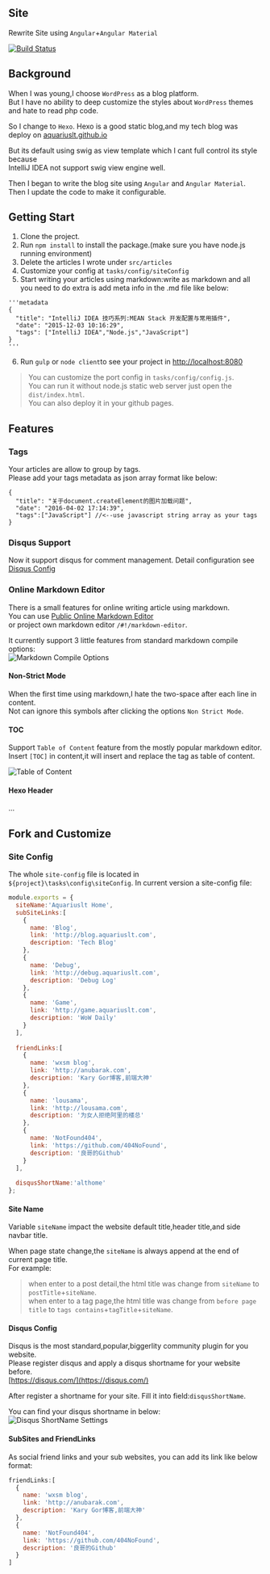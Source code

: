 ## Site
Rewrite Site using `Angular`+`Angular Material`  

[![Build Status](https://travis-ci.org/Aquariuslt/Site.png)](https://travis-ci.org/Aquariuslt/Site)  

## Background
When I was young,I choose `WordPress` as a blog platform.  
But I have no ability to deep customize the styles about `WordPress` themes  
and hate to read php code.

So I change to `Hexo`.
Hexo is a good static blog,and my tech blog was deploy on [aquariuslt.github.io](http://blog.aquariuslt.com)

But its default using swig as view template which I cant full control its style because   
IntelliJ IDEA not support swig view engine well.  

Then I began to write the blog site using `Angular` and `Angular Material`.
Then I update the code to make it configurable.

## Getting Start
1. Clone the project.
2. Run `npm install` to install the package.(make sure you have node.js running environment)
3. Delete the articles I wrote under `src/articles`
4. Customize your config at `tasks/config/siteConfig`
5. Start writing your articles using markdown:write as markdown and all you need to do extra is add meta info in the .md file like below:  
```
'''metadata
{
  "title": "IntelliJ IDEA 技巧系列:MEAN Stack 开发配置与常用插件",
  "date": "2015-12-03 10:16:29",
  "tags": ["IntelliJ IDEA","Node.js","JavaScript"]
}
'''
```
6. Run `gulp` or `node client`to see your project in [http://localhost:8080](http://localhost:8080)
> You can customize the port config in `tasks/config/config.js`.  
> You can run it without node.js static web server just open the `dist/index.html`.  
> You can also deploy it in your github pages.  



## Features
### Tags
Your articles are allow to group by tags.  
Please add your tags metadata as json array format like below:  

```
{
  "title": "关于document.createElement的图片加载问题",
  "date": "2016-04-02 17:14:39",
  "tags":["JavaScript"] //<--use javascript string array as your tags
}
```

### Disqus Support
Now it support disqus for comment management.
Detail configuration see [Disqus Config]()

### Online Markdown Editor
There is a small features for online writing article using markdown.  
You can use [Public Online Markdown Editor](http://aquariuslt.com/#!/markdown-editor)  
or project own markdown editor `/#!/markdown-editor`.  

It currently support 3 little features from standard markdown compile options:  
![Markdown Compile Options](https://img.alicdn.com/tfscom/TB1L7ftKFXXXXbJXFXXXXXXXXXX.png)

#### Non-Strict Mode
When the first time using markdown,I hate the two-space after each line in content.  
Not can ignore this symbols after clicking the options `Non Strict Mode`.

#### TOC
Support `Table of Content` feature from the mostly popular markdown editor.  
Insert `[TOC]` in content,it will insert and replace the tag as table of content.    

![Table of Content](https://img.alicdn.com/tfscom/TB1mf_DKFXXXXcVXXXXXXXXXXXX.png)

#### Hexo Header
...





## Fork and Customize
### Site Config
The whole `site-config` file is located in `${project}\tasks\config\siteConfig`.
In current version a site-config file:  

```js
module.exports = {
  siteName:'Aquariuslt Home',
  subSiteLinks:[
    {
      name: 'Blog',
      link: 'http://blog.aquariuslt.com',
      description: 'Tech Blog'
    },
    {
      name: 'Debug',
      link: 'http://debug.aquariuslt.com',
      description: 'Debug Log'
    },
    {
      name: 'Game',
      link: 'http://game.aquariuslt.com',
      description: 'WoW Daily'
    }
  ],
  
  friendLinks:[
    {
      name: 'wxsm blog',
      link: 'http://anubarak.com',
      description: 'Kary Gor博客,前端大神'
    },
    {
      name: 'lousama',
      link: 'http://lousama.com',
      description: '为女人拒绝阿里的楼总'
    },
    {
      name: 'NotFound404',
      link: 'https://github.com/404NoFound',
      description: '良哥的Github'
    }
  ],
  
  disqusShortName:'althome'
};

```
#### Site Name
Variable `siteName` impact the website default title,header title,and side navbar title.

When page state change,the `siteName` is always append at the end of current page title.  
For example:
> when enter to a post detail,the html title was change from `siteName` to `postTitle`+`siteName`.  
> when enter to a tag page,the html title was change from `before page title` to `tags contains`+`tagTitle`+`siteName`.

#### Disqus Config
Disqus is the most standard,popular,biggerlity community plugin for you website.  
Please register disqus and apply a disqus shortname for your website before.  
[https://disqus.com/](https://disqus.com/)  


After register a shortname for your site.
Fill it into field:`disqusShortName`.  

You can find your disqus shortname in below:  
![Disqus ShortName Settings](https://img.alicdn.com/tfscom/TB1BenBKFXXXXatXpXXXXXXXXXX.png)


#### SubSites and FriendLinks
As social friend links and your sub websites, you can add its link like below format:  
```js
friendLinks:[
  {
    name: 'wxsm blog',
    link: 'http://anubarak.com',
    description: 'Kary Gor博客,前端大神'
  },
  {
    name: 'NotFound404',
    link: 'https://github.com/404NoFound',
    description: '良哥的Github'
  }
]
```

